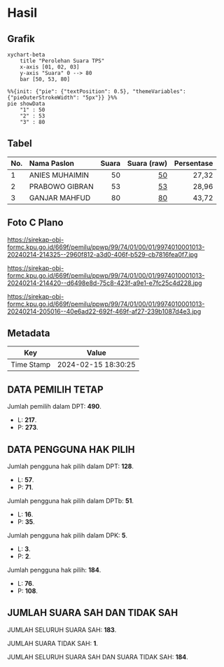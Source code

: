 # Hasil

## Grafik

```mermaid
xychart-beta
    title "Perolehan Suara TPS"
    x-axis [01, 02, 03]
    y-axis "Suara" 0 --> 80
    bar [50, 53, 80]
```

```mermaid
%%{init: {"pie": {"textPosition": 0.5}, "themeVariables": {"pieOuterStrokeWidth": "5px"}} }%%
pie showData
    "1" : 50
    "2" : 53
    "3" : 80
```

## Tabel

| No. | Nama Paslon    | Suara | Suara (raw) | Persentase |
|:--- |:-------------- | -----:| -----------:| ----------:|
| 1   | ANIES MUHAIMIN | 50    | [50][p-1]   | 27,32      |
| 2   | PRABOWO GIBRAN | 53    | [53][p-2]   | 28,96      |
| 3   | GANJAR MAHFUD  | 80    | [80][p-3]   | 43,72      |


[p-1]: https://github.com/gigit-pemilu/pemilu-2024-99-luar-negeri/blob/main/pilpres/hitung-suara/sub/99-luar-negeri/sub/74-melbourne-australia/sub/01-melbourne-australia/sub/0001-melbourne-australia/sub/013-tps-012/sub/paslon-1.txt
[p-2]: https://github.com/gigit-pemilu/pemilu-2024-99-luar-negeri/blob/main/pilpres/hitung-suara/sub/99-luar-negeri/sub/74-melbourne-australia/sub/01-melbourne-australia/sub/0001-melbourne-australia/sub/013-tps-012/sub/paslon-2.txt
[p-3]: https://github.com/gigit-pemilu/pemilu-2024-99-luar-negeri/blob/main/pilpres/hitung-suara/sub/99-luar-negeri/sub/74-melbourne-australia/sub/01-melbourne-australia/sub/0001-melbourne-australia/sub/013-tps-012/sub/paslon-3.txt

## Foto C Plano

https://sirekap-obj-formc.kpu.go.id/669f/pemilu/ppwp/99/74/01/00/01/9974010001013-20240214-214325--2960f812-a3d0-406f-b529-cb7816fea0f7.jpg

https://sirekap-obj-formc.kpu.go.id/669f/pemilu/ppwp/99/74/01/00/01/9974010001013-20240214-214420--d6498e8d-75c8-423f-a9e1-e7fc25c4d228.jpg

https://sirekap-obj-formc.kpu.go.id/669f/pemilu/ppwp/99/74/01/00/01/9974010001013-20240214-205016--40e6ad22-692f-469f-af27-239b1087d4e3.jpg


## Metadata

| Key        | Value               |
| ---------- | ------------------- |
| Time Stamp | 2024-02-15 18:30:25 |


## DATA PEMILIH TETAP

Jumlah pemilih dalam DPT: **490**.
 * L: **217**.
 * P: **273**.

## DATA PENGGUNA HAK PILIH

Jumlah pengguna hak pilih dalam DPT: **128**.
 * L: **57**.
 * P: **71**.

Jumlah pengguna hak pilih dalam DPTb: **51**.
 * L: **16**.
 * P: **35**.

Jumlah pengguna hak pilih dalam DPK: **5**.
 * L: **3**.
 * P: **2**.

Jumlah pengguna hak pilih: **184**.
 * L: **76**.
 * P: **108**.

## JUMLAH SUARA SAH DAN TIDAK SAH

JUMLAH SELURUH SUARA SAH: **183**.

JUMLAH SUARA TIDAK SAH: **1**.

JUMLAH SELURUH SUARA SAH DAN SUARA TIDAK SAH: **184**.


